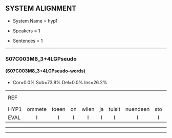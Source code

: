 
## SYSTEM ALIGNMENT

- System Name = hyp1

- Speakers = 1

- Sentences = 1

---

### S07C003M8_3+4LGPseudo

#### (S07C003M8_3+4LGPseudo-words)

- Cor=0.0%	Sub=73.8%	Del=0.0%	Ins=26.2%

|  |  |  |  |  |  |  |  |  |  |  |  |  |  |  |  |  |  |  |  |  |  |  |  |  |  |  |  |  |  |  |  |  |  |  |  |  |  |  |  |  |  |  |  |  |  |  |  |  |  |  |  |  |  |  |  |  |  |  |  |  |  |  |  |  |  |  |  |  |  |  |  |  |  |  |  |  |  |  |  |  |  |  |  |  |
|:--- |:---:|:---:|:---:|:---:|:---:|:---:|:---:|:---:|:---:|:---:|:---:|:---:|:---:|:---:|:---:|:---:|:---:|:---:|:---:|:---:|:---:|:---:|:---:|:---:|:---:|:---:|:---:|:---:|:---:|:---:|:---:|:---:|:---:|:---:|:---:|:---:|:---:|:---:|:---:|:---:|:---:|:---:|:---:|:---:|:---:|:---:|:---:|:---:|:---:|:---:|:---:|:---:|:---:|:---:|:---:|:---:|:---:|:---:|:---:|:---:|:---:|:---:|:---:|:---:|:---:|:---:|:---:|:---:|:---:|:---:|:---:|:---:|:---:|:---:|:---:|:---:|:---:|:---:|:---:|:---:|:---:|:---:|:---:|:---:|
| REF |  |  |  |  |  |  |  |  |  |  |  |  |  |  |  |  |  |  |  |  |  |  | ometuif | toejietsen | oonwijlen | jattesiet | nurudien | stoenydaas | deuveltek | * | * | gevijdel | sidowaan | * | * | wachteniek | * | verpierik | * | * | mantaroen | schielendaspen | * | * | * | * | * | * | verwarig*(verwarring) | * | * | * | * | * | * | * | smoralij | zeekvlachine | * | kanaroe | * | * | * | * | * | kantelogsten | ondermind | choporatie | * | * | * | ijraspangen | * | * | girdofhaalder | tobbermoeit | * | * | havedil | verbrakkertje | * | * | * | * |
| HYP1 | ommete | toeen | on | wilen | ja | tuisit | nuendeen | sto | ne | kas | g | vel | kijk | ja | toni | gevedel | sidoen | spekeril | wahtak | vorpiren | voor | pirik | nategre | ntarrunsheln | das | pun | sro | be | c | er | katotiun | verarin | o | je | b | e | a | de | amekren | smor | ei | zek | lag | gee | kaar | kaarru | to | to | mnee | tl | em | mas | ma | zij | rok | ktlo | din | on | der | maand | grouoadi | gende | bra | len | gef | guf | ger | doade | doe | mot | vooondesga | de | d | a | vi | til | ver | r | g | w | jek | jak | hab | ennaren |
| EVAL | I | I | I | I | I | I | I | I | I | I | I | I | I | I | I | I | I | I | I | I | I | I | S | S | S | S | S | S | S | S | S | S | S | S | S | S | S | S | S | S | S | S | S | S | S | S | S | S | S | S | S | S | S | S | S | S | S | S | S | S | S | S | S | S | S | S | S | S | S | S | S | S | S | S | S | S | S | S | S | S | S | S | S | S |
---

---
